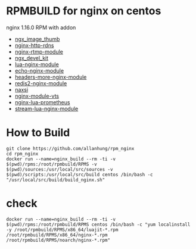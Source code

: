 # RPMBUILD for nginx on centos

nginx 1.16.0 RPM with addon

 - [ngx_image_thumb](https://github.com/3078825/ngx_image_thumb.git)
 - [nginx-http-rdns](https://github.com/flant/nginx-http-rdns.git)
 - [nginx-rtmp-module](https://github.com/arut/nginx-rtmp-module)
 - [ngx_devel_kit](https://github.com/simplresty/ngx_devel_kit)
 - [lua-nginx-module](https://github.com/openresty/lua-nginx-module)
 - [echo-nginx-module](https://github.com/openresty/echo-nginx-module)
 - [headers-more-nginx-module](https://github.com/openresty/headers-more-nginx-module)
 - [redis2-nginx-module](https://github.com/openresty/redis2-nginx-module)
 - [naxsi](https://github.com/nbs-system/naxsi)
 - [nginx-module-vts](https://github.com/vozlt/nginx-module-vts)
 - [nginx-lua-prometheus](https://github.com/knyar/nginx-lua-prometheus)
 - [stream-lua-nginx-module](https://github.com/openresty/stream-lua-nginx-module)

# How to Build

    git clone https://github.com/allanhung/rpm_nginx
    cd rpm_nginx
    docker run --name=nginx_build --rm -ti -v $(pwd)/rpms:/root/rpmbuild/RPMS -v $(pwd)/sources:/usr/local/src/sources -v $(pwd)/scripts:/usr/local/src/build centos /bin/bash -c "/usr/local/src/build/build_nginx.sh"

# check

    docker run --name=nginx_build --rm -ti -v $(pwd)/rpms:/root/rpmbuild/RPMS centos /bin/bash -c "yum localinstall -y /root/rpmbuild/RPMS/x86_64/luajit-*.rpm /root/rpmbuild/RPMS/x86_64/nginx-*.rpm /root/rpmbuild/RPMS/noarch/nginx-*.rpm"
